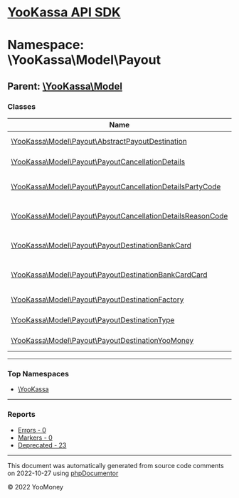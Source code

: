 # [YooKassa API SDK](../home.md)

# Namespace: \YooKassa\Model\Payout

## Parent: [\YooKassa\Model](../namespaces/yookassa-model.md)

### Classes

| Name | Summary |
| ---- | ------- |
| [\YooKassa\Model\Payout\AbstractPayoutDestination](../classes/YooKassa-Model-Payout-AbstractPayoutDestination.md) | Данные используемые для создания метода оплаты. |
| [\YooKassa\Model\Payout\PayoutCancellationDetails](../classes/YooKassa-Model-Payout-PayoutCancellationDetails.md) | PayoutCancellationDetails - Комментарий к отмене выплаты |
| [\YooKassa\Model\Payout\PayoutCancellationDetailsPartyCode](../classes/YooKassa-Model-Payout-PayoutCancellationDetailsPartyCode.md) | PayoutCancellationDetailsPartyCode - Возможные инициаторы отмены выплаты |
| [\YooKassa\Model\Payout\PayoutCancellationDetailsReasonCode](../classes/YooKassa-Model-Payout-PayoutCancellationDetailsReasonCode.md) | PayoutCancellationDetailsReasonCode - Возможные причины отмены выплаты |
| [\YooKassa\Model\Payout\PayoutDestinationBankCard](../classes/YooKassa-Model-Payout-PayoutDestinationBankCard.md) | PaymentDataBankCard Платежные данные для проведения оплаты при помощи банковской карты |
| [\YooKassa\Model\Payout\PayoutDestinationBankCardCard](../classes/YooKassa-Model-Payout-PayoutDestinationBankCardCard.md) | Данные банковской карты Необходим при оплате PCI-DSS данными. |
| [\YooKassa\Model\Payout\PayoutDestinationFactory](../classes/YooKassa-Model-Payout-PayoutDestinationFactory.md) | Фабрика создания объекта платежных методов из массива |
| [\YooKassa\Model\Payout\PayoutDestinationType](../classes/YooKassa-Model-Payout-PayoutDestinationType.md) | PayoutDestinationType - Виды выплат |Код|Описание| --- | --- |yoo_money|Выплата в кошелек ЮMoney| |bank_card|Выплата на произвольную банковскую карту| |
| [\YooKassa\Model\Payout\PayoutDestinationYooMoney](../classes/YooKassa-Model-Payout-PayoutDestinationYooMoney.md) | Класс, описывающий метод оплаты, при оплате через ЮMoney |

---

### Top Namespaces

* [\YooKassa](../namespaces/yookassa.md)

---

### Reports
* [Errors - 0](../reports/errors.md)
* [Markers - 0](../reports/markers.md)
* [Deprecated - 23](../reports/deprecated.md)

---

This document was automatically generated from source code comments on 2022-10-27 using [phpDocumentor](http://www.phpdoc.org/)

&copy; 2022 YooMoney